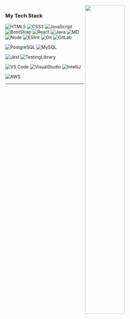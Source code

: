 <img align="right" width="50%" src="https://github-readme-stats.vercel.app/api?username=gajinkim&count_private=true&show_icons=true&include_all_commits=true&theme=dark">

### My Tech Stack
![HTML5](https://img.shields.io/badge/-HTML5-%23E44D27?style=flat-square&logo=html5&logoColor=ffffff)
![CSS3](https://img.shields.io/badge/-CSS3-%231572B6?style=flat-square&logo=css3)
![JavaScript](https://img.shields.io/badge/-JavaScript-%23F7DF1C?style=flat-square&logo=javascript&logoColor=000000&labelColor=%23F7DF1C&color=%23FFCE5A)
![BootStrap](https://img.shields.io/badge/Bootstrap-563D7C?style=flat-square&logo=bootstrap&logoColor=white)
![React](https://img.shields.io/badge/-React-%23282C34?style=flat-square&logo=react)
![Java](https://img.shields.io/badge/Java-ED8B00?style=flat-square&logo=java&logoColor=white)
![MD](https://img.shields.io/badge/Markdown-000000?style=flat-square&logo=markdown&logoColor=white)
![Node](https://img.shields.io/badge/Node.js-43853D?style=flat-square&logo=node.js&logoColor=white)
![ESlint](https://img.shields.io/badge/-ESLint-%234B32C3?style=flat-square&logo=eslint)
![Git](https://img.shields.io/badge/-Git-%23F05032?style=flat-square&logo=git&logoColor=%23ffffff)
![GitLab](https://img.shields.io/badge/-GitLab-FCA121?style=flat-square&logo=gitlab)

![PostgreSQL](https://img.shields.io/badge/PostgreSQL-316192?style=flat-square&logo=postgresql&logoColor=white)
![MySQL](https://img.shields.io/badge//MySQL-00000F?style=fflat-square&logo=mysql&logoColor=white)

![Jest](https://img.shields.io/badge/Jest-323330?style=flat-square&logo=Jest&logoColor=white)
![TestingLibrary](https://img.shields.io/badge/testing%20library-323330?style=flat-square&logo=testing-library&logoColor=red)

![VS Code](https://img.shields.io/badge/-VSCode-%23007ACC?style=flat-square&logo=visual-studio-code)
![VisualStudio](https://img.shields.io/badge/Visual_Studio-5C2D91?style=flat-square&logo=visual%20studio&logoColor=white)
![IntelliJ](https://img.shields.io/badge/IntelliJ_IDEA-000000.svg?style=flat-square&logo=intellij-idea&logoColor=white)

![AWS](https://img.shields.io/badge/Amazon_AWS-232F3E?style=flat-square&logo=amazon-aws&logoColor=white)

---

<!-- List of Badges -->
<!-- https://dev.to/envoy_/150-badges-for-github-pnk#cloud -->
